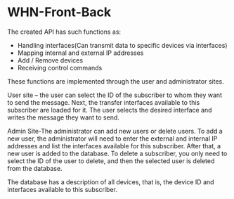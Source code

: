 # WHN-Front-Back

The created API has such functions as:
- Handling interfaces(Can transmit data to specific devices via interfaces)
- Mapping internal and external IP addresses
- Add / Remove devices
- Receiving control commands

These functions are implemented through the user and administrator sites.

User site – the user can select the ID of the subscriber to whom they want to send the message. Next, the transfer interfaces available to this subscriber are loaded for it. The user selects the desired interface and writes the message they want to send.

Admin Site-The administrator can add new users or delete users. To add a new user, the administrator will need to enter the external and internal IP addresses and list the interfaces available for this subscriber. After that, a new user is added to the database. To delete a subscriber, you only need to select the ID of the user to delete, and then the selected user is deleted from the database.

The database has a description of all devices, that is, the device ID and interfaces available to this subscriber.
